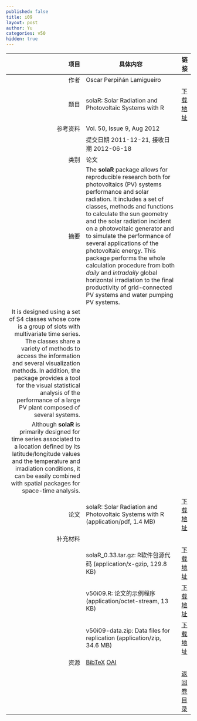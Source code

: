 ```yaml
---
published: false
title: i09
layout: post
author: Yu
categories: v50
hidden: true
---
```


| 项目 | 具体内容 | 链接 |
|---:|---|---|
| 作者 | Oscar Perpiñán Lamigueiro| |
| 题目 |solaR: Solar Radiation and Photovoltaic Systems with R | [下载地址](http://www.jstatsoft.org/v50/i09/paper) |
| 参考资料 |Vol. 50, Issue 9, Aug 2012 | |
| | 提交日期 2011-12-21, 接收日期 2012-06-18| | 
| 类别 | 论文| |
| 摘要 | The <b>solaR</b> package allows for reproducible research both for photovoltaics (PV) systems performance and solar radiation. It includes a set of classes, methods and functions to calculate the sun geometry and the solar radiation incident on a photovoltaic generator and to simulate the performance of several applications of the photovoltaic energy. This package performs the whole calculation procedure from both <em>daily</em> and <em>intradaily</em> global horizontal irradiation to the final productivity of grid-connected PV systems and water pumping PV systems.| |
 It is designed using a set of S4 classes whose core is a group of slots with multivariate time series. The classes share a variety of methods to access the information and several visualization methods. In addition, the package provides a tool for the visual statistical analysis of the performance of a large PV plant composed of several systems.| |
 Although <b>solaR</b> is primarily designed for time series associated to a location defined by its latitude/longitude values and the temperature and irradiation conditions, it can be easily combined with spatial packages for space-time analysis.| |
| 论文 | solaR: Solar Radiation and Photovoltaic Systems with R  (application/pdf, 1.4 MB)| [下载地址](http://www.jstatsoft.org/v50/i09/paper) |
| 补充材料 | | |
| |solaR_0.33.tar.gz: R软件包源代码  (application/x-gzip, 129.8 KB)|  [下载地址](http://www.jstatsoft.org/v50/i09/supp/1) |
| |v50i09.R: 论文的示例程序  (application/octet-stream, 13 KB)|  [下载地址](http://www.jstatsoft.org/v50/i09/supp/2) |
| |v50i09-data.zip: Data files for replication  (application/zip, 34.6 MB)|  [下载地址](http://www.jstatsoft.org/v50/i09/supp/3) |
| 资源 | [BibTeX](http://www.jstatsoft.org/v50/i09/bibtex) [OAI](http://www.jstatsoft.org/oai?verb=GetRecord&identifier=oai.jstatsoft/v50/i09&prefix=oai_dc)| |
| |  | [返回卷目录]({{site.baseurl}}/volume/v50.html) |